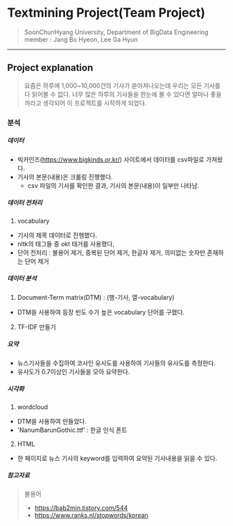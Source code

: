 # Textmining Project(Team Project)
>SoonChunHyang University, Department of BigData Engineering
>member : Jang Bo Hyeon, Lee Ga Hyun

--------------------
## Project explanation
>요즘은 하루에 1,000~10,000건의 기사가 쏟아져나오는데 우리는 모든 기사를 다 읽어볼 수 없다. 너무 많은 하루의 기사들을 한눈에 볼 수 있다면 얼마나 좋을까라고 생각되어 이 프로젝트를 시작하게 되었다.


### 분석
##### 데이터
- 빅카인즈(https://www.bigkinds.or.kr/) 사이트에서 데이터를 csv파일로 가져왔다.
- 기사의 본문(내용)은 크롤링 진행했다.
    - csv 파일의 기사를 확인한 결과, 기사의 본문(내용)이 일부만 나타남. 

#####  데이터 전처리
1. vocabulary
- 기사의 제목 데이터로 진행했다.
- nltk의 태그들 중 okt 태거를 사용했다,
- 단어 전처리 : 불용어 제거, 중복된 단어 제거, 한글자 제거, 의미없는 숫자만 존재하는 단어 제거
   
#####  데이터 분석
1. Document-Term matrix(DTM) : (행-기사, 열-vocabulary)
- DTM을 사용하여 등장 빈도 수가 높은 vocabulary 단어를 구했다.
2. TF-IDF 만들기

#####  요약
- 뉴스기사들을 수집하여 코사인 유사도를 사용하여 기사들의 유사도를 측정한다.
- 유사도가 0.7이상인 기사들을 모아 요약한다.  

#####   시각화
1. wordcloud
- DTM을 사용하여 만들었다.
- 'NanumBarunGothic.ttf' : 한글 인식 폰트 
2. HTML
- 한 페이지로 뉴스 기사의 keyword를 입력하여 요약된 기사내용을 읽을 수 있다.

#####  참고자료
> 불용어
>    - https://bab2min.tistory.com/544
>    - https://www.ranks.nl/stopwords/korean